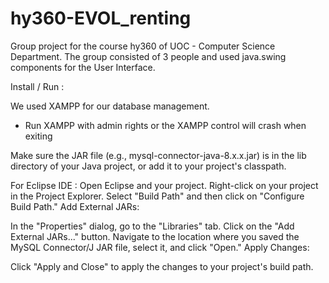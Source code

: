# hy360-EVOL_renting
Group project for the course hy360 of UOC - Computer Science Department.
The group consisted of 3 people and used java.swing components for the User Interface.

Install / Run :

We used XAMPP for our database management.
- Run XAMPP with admin rights or the XAMPP control will crash when exiting

Make sure the JAR file (e.g., mysql-connector-java-8.x.x.jar) is in the lib directory of your Java project, or add it to your project's classpath.

For Eclipse IDE :
  Open Eclipse and your project.
  Right-click on your project in the Project Explorer.
  Select "Build Path" and then click on "Configure Build Path."
  Add External JARs:
  
  In the "Properties" dialog, go to the "Libraries" tab.
  Click on the "Add External JARs..." button.
  Navigate to the location where you saved the MySQL Connector/J JAR file, select it, and click "Open."
  Apply Changes:
  
  Click "Apply and Close" to apply the changes to your project's build path.
